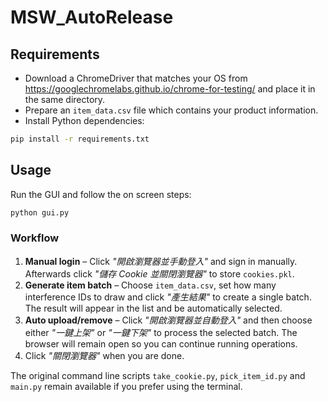 # MSW_AutoRelease

## Requirements
- Download a ChromeDriver that matches your OS from
  <https://googlechromelabs.github.io/chrome-for-testing/> and place it in the
  same directory.
- Prepare an `item_data.csv` file which contains your product information.
- Install Python dependencies:

```bash
pip install -r requirements.txt
```

## Usage
Run the GUI and follow the on screen steps:

```bash
python gui.py
```

### Workflow
1. **Manual login** – Click *"開啟瀏覽器並手動登入"* and sign in manually.
   Afterwards click *"儲存 Cookie 並關閉瀏覽器"* to store `cookies.pkl`.
2. **Generate item batch** – Choose `item_data.csv`, set how many interference
   IDs to draw and click *"產生結果"* to create a single batch. The result will
   appear in the list and be automatically selected.
3. **Auto upload/remove** – Click *"開啟瀏覽器並自動登入"* and then choose either
   *"一鍵上架"* or *"一鍵下架"* to process the selected batch. The browser will
   remain open so you can continue running operations.
4. Click *"關閉瀏覽器"* when you are done.

The original command line scripts `take_cookie.py`, `pick_item_id.py` and
`main.py` remain available if you prefer using the terminal.
